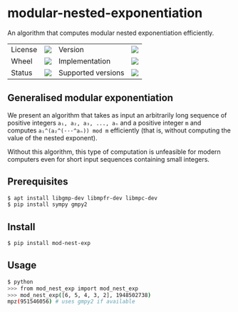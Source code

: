 # modular-nested-exponentiation

An algorithm that computes modular nested exponentiation efficiently.

<table>
    <tr>
        <td>License</td>
        <td><img src='https://img.shields.io/pypi/l/mod-nest-exp.svg'></td>
        <td>Version</td>
        <td><img src='https://img.shields.io/pypi/v/mod-nest-exp.svg'></td>
    </tr>
    <tr>
        <td>Wheel</td>
        <td><img src='https://img.shields.io/pypi/wheel/mod-nest-exp.svg'></td>
        <td>Implementation</td>
        <td><img src='https://img.shields.io/pypi/implementation/mod-nest-exp.svg'></td>
    </tr>
    <tr>
        <td>Status</td>
        <td><img src='https://img.shields.io/pypi/status/mod-nest-exp.svg'></td>
        <td>Supported versions</td>
        <td><img src='https://img.shields.io/pypi/pyversions/mod-nest-exp.svg'></td>
    </tr>
    <!-- <tr>
        <td>Downloads</td>
        <td><img src='https://img.shields.io/pypi/dm/mod-nest-exp.svg'></td>
    </tr> -->
</table>

## Generalised modular exponentiation

We present an algorithm that takes as input an arbitrarily long sequence of positive integers `a₁, a₂, a₃, ..., aₙ` and a positive integer `m` and computes `a₁^(a₂^(···^aₙ)) mod m` efficiently (that is, without computing the value of the nested exponent).

Without this algorithm, this type of computation is unfeasible for modern computers even for short input sequences containing small integers.

## Prerequisites

```bash
$ apt install libgmp-dev libmpfr-dev libmpc-dev
$ pip install sympy gmpy2
```

## Install

```bash
$ pip install mod-nest-exp
```

## Usage

```bash
$ python
>>> from mod_nest_exp import mod_nest_exp
>>> mod_nest_exp([6, 5, 4, 3, 2], 1948502738)
mpz(951546056) # uses gmpy2 if available
```